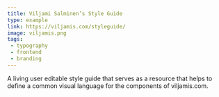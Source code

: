 ```yaml
---
title: Viljami Salminen’s Style Guide
type: example
link: https://viljamis.com/styleguide/
image: viljamis.png
tags:
 - typography
 - frontend
 - branding
---
```


A living user editable style guide that serves as a resource that helps to define a common visual language for the components of viljamis.com.
